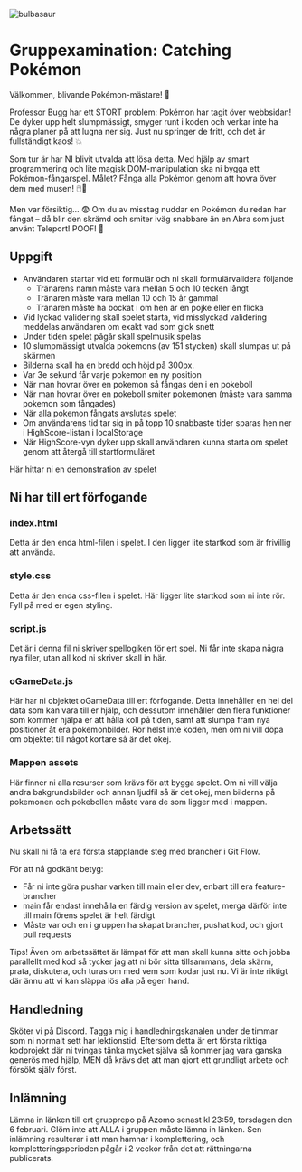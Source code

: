 ![bulbasaur](./assets/background.png)

# Gruppexamination: Catching Pokémon

Välkommen, blivande Pokémon-mästare! 🌟

Professor Bugg har ett STORT problem: Pokémon har tagit över webbsidan! De dyker upp helt slumpmässigt, smyger runt i koden och verkar inte ha några planer på att lugna ner sig. Just nu springer de fritt, och det är fullständigt kaos! 💥

Som tur är har NI blivit utvalda att lösa detta. Med hjälp av smart programmering och lite magisk DOM-manipulation ska ni bygga ett Pokémon-fångarspel. Målet? Fånga alla Pokémon genom att hovra över dem med musen! 🖱️🎯

Men var försiktig… 😨 Om du av misstag nuddar en Pokémon du redan har fångat – då blir den skrämd och smiter iväg snabbare än en Abra som just använt Teleport! POOF! 💨

## Uppgift

* Användaren startar vid ett formulär och ni skall formulärvalidera följande
  - Tränarens namn måste vara mellan 5 och 10 tecken långt
  - Tränaren måste vara mellan 10 och 15 år gammal
  - Tränaren måste ha bockat i om hen är en pojke eller en flicka
* Vid lyckad validering skall spelet starta, vid misslyckad validering meddelas användaren om exakt vad som gick snett
* Under tiden spelet pågår skall spelmusik spelas
* 10 slumpmässigt utvalda pokemons (av 151 stycken) skall slumpas ut på skärmen
* Bilderna skall ha en bredd och höjd på 300px.
* Var 3e sekund får varje pokemon en ny position
* När man hovrar över en pokemon så fångas den i en pokeboll
* När man hovrar över en pokeboll smiter pokemonen (måste vara samma pokemon som fångades)
* När alla pokemon fångats avslutas spelet
* Om användarens tid tar sig in på topp 10 snabbaste tider sparas hen ner i HighScore-listan i localStorage
* När HighScore-vyn dyker upp skall användaren kunna starta om spelet genom att återgå till startformuläret

Här hittar ni en [demonstration av spelet](https://drive.google.com/file/d/1XqZY1tBt95HNET9k9-ZnyZomu4RcXfEs/view?usp=sharing)

## Ni har till ert förfogande

### index.html

Detta är den enda html-filen i spelet. I den ligger lite startkod som är frivillig att använda.

### style.css

Detta är den enda css-filen i spelet. Här ligger lite startkod som ni inte rör. Fyll på med er egen styling.

### script.js

Det är i denna fil ni skriver spellogiken för ert spel. Ni får inte skapa några nya filer, utan all kod ni skriver skall in här.

### oGameData.js

Här har ni objektet oGameData till ert förfogande. Detta innehåller en hel del data som kan vara till er hjälp, och dessutom innehåller den flera funktioner som kommer hjälpa er att hålla koll på tiden, samt att slumpa fram nya positioner åt era pokemonbilder.
Rör helst inte koden, men om ni vill döpa om objektet till något kortare så är det okej.

### Mappen assets

Här finner ni alla resurser som krävs för att bygga spelet. Om ni vill välja andra bakgrundsbilder och annan ljudfil så är det okej, men bilderna på pokemonen och pokebollen måste vara de som ligger med i mappen.

## Arbetssätt

Nu skall ni få ta era första stapplande steg med brancher i Git Flow.

För att nå godkänt betyg:

* Får ni inte göra pushar varken till main eller dev, enbart till era feature-brancher
* main får endast innehålla en färdig version av spelet, merga därför inte till main förens spelet är helt färdigt
* Måste var och en i gruppen ha skapat brancher, pushat kod, och gjort pull requests

Tips! Även om arbetssättet är lämpat för att man skall kunna sitta och jobba parallellt med kod så tycker jag att ni bör sitta tillsammans, dela skärm, prata, diskutera, och turas om med vem som kodar just nu. Vi är inte riktigt där ännu att vi kan släppa lös alla på egen hand.

## Handledning

Sköter vi på Discord. Tagga mig i handledningskanalen under de timmar som ni normalt sett har lektionstid. Eftersom detta är ert första riktiga kodprojekt där ni tvingas tänka mycket själva så kommer jag vara ganska generös med hjälp, MEN då krävs det att man gjort ett grundligt arbete och försökt själv först. 

## Inlämning

Lämna in länken till ert grupprepo på Azomo senast kl 23:59, torsdagen den 6 februari. Glöm inte att ALLA i gruppen måste lämna in länken. Sen inlämning resulterar i att man hamnar i komplettering, och kompletteringsperioden pågår i 2 veckor från det att rättningarna publicerats.
